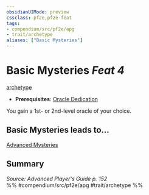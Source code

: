 ```yaml
---
obsidianUIMode: preview
cssclass: pf2e,pf2e-feat
tags:
- compendium/src/pf2e/apg
- trait/archetype
aliases: ["Basic Mysteries"]
---
```

# Basic Mysteries  *Feat 4*  
[archetype](../../Rules/traits/archetype.md)  

- **Prerequisites**: [Oracle Dedication](oracle-dedication-apg.md)

You gain a 1st- or 2nd-level oracle of your choice.

## Basic Mysteries leads to...

[Advanced Mysteries](advanced-mysteries-apg.md)

## Summary

*Source: Advanced Player's Guide p. 152*  
%% #compendium/src/pf2e/apg #trait/archetype %%